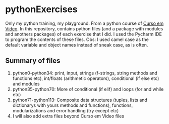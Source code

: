 # pythonExercises
Only my python training, my playground. From a python course of [Curso em Video](https://www.cursoemvideo.com/curso/python-3-mundo-3/).
In this repository, contains python files (and a package with modules and anothers packages) of each exercise that I did. 
I used the Pycharm IDE to program the contents of these files.
Obs: I used camel case as the default variable and object names instead of sneak case, as is often.

## Summary of files
1. python0-python34: print, input, strings (f-strings, string methods and functions etc), int/floats (arithmetic operators), conditional (if else etc) and modules
2. python35-python70: More of conditional (if elif) and loops (for and while etc)
3. python71-python113: Composite data structures (tuples, lists and dictionarys with yours methods and functions), functions, modularizations and error handling (try except etc)
4. I will also add extra files beyond Curso em Video files

